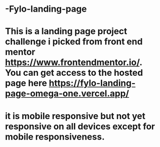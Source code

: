 # -Fylo-landing-page
# This is a landing page project challenge i picked from front end mentor https://www.frontendmentor.io/. You can get access to the hosted page here https://fylo-landing-page-omega-one.vercel.app/
# it is mobile responsive but not yet responsive on all devices except for mobile responsiveness.
